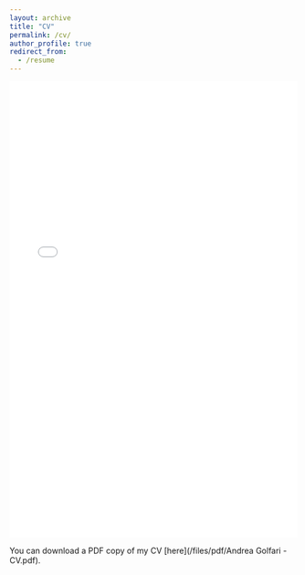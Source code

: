 ```yaml
---
layout: archive
title: "CV"
permalink: /cv/
author_profile: true
redirect_from:
  - /resume
---
```


<iframe src="/files/pdf/Andrea Golfari - CV.pdf" width="100%" height="800" frameborder="no" border="0" marginwidth="0" marginheight="0"></iframe>

You can download a PDF copy of my CV [here](/files/pdf/Andrea Golfari - CV.pdf).